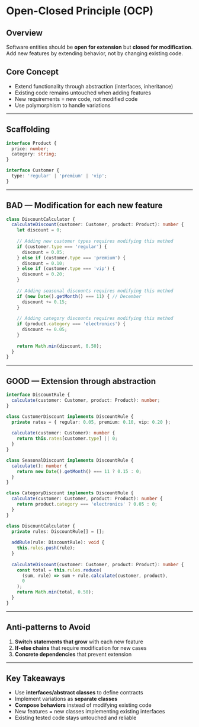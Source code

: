 # Open-Closed Principle (OCP)

## Overview

Software entities should be **open for extension**
but **closed for modification**. Add new features by extending behavior,
not by changing existing code.

## Core Concept

- Extend functionality through abstraction (interfaces, inheritance)
- Existing code remains untouched when adding features
- New requirements = new code, not modified code
- Use polymorphism to handle variations

---

## Scaffolding

```typescript
interface Product {
  price: number;
  category: string;
}

interface Customer {
  type: 'regular' | 'premium' | 'vip';
}
```

---

## BAD — Modification for each new feature

```typescript
class DiscountCalculator {
  calculateDiscount(customer: Customer, product: Product): number {
    let discount = 0;
    
    // Adding new customer types requires modifying this method
    if (customer.type === 'regular') {
      discount = 0.05;
    } else if (customer.type === 'premium') {
      discount = 0.10;
    } else if (customer.type === 'vip') {
      discount = 0.20;
    }
    
    // Adding seasonal discounts requires modifying this method
    if (new Date().getMonth() === 11) { // December
      discount += 0.15;
    }
    
    // Adding category discounts requires modifying this method
    if (product.category === 'electronics') {
      discount += 0.05;
    }
    
    return Math.min(discount, 0.50);
  }
}
```

---

## GOOD — Extension through abstraction

```typescript
interface DiscountRule {
  calculate(customer: Customer, product: Product): number;
}

class CustomerDiscount implements DiscountRule {
  private rates = { regular: 0.05, premium: 0.10, vip: 0.20 };
  
  calculate(customer: Customer): number {
    return this.rates[customer.type] || 0;
  }
}

class SeasonalDiscount implements DiscountRule {
  calculate(): number {
    return new Date().getMonth() === 11 ? 0.15 : 0;
  }
}

class CategoryDiscount implements DiscountRule {
  calculate(customer: Customer, product: Product): number {
    return product.category === 'electronics' ? 0.05 : 0;
  }
}

class DiscountCalculator {
  private rules: DiscountRule[] = [];
  
  addRule(rule: DiscountRule): void {
    this.rules.push(rule);
  }
  
  calculateDiscount(customer: Customer, product: Product): number {
    const total = this.rules.reduce(
      (sum, rule) => sum + rule.calculate(customer, product),
      0
    );
    return Math.min(total, 0.50);
  }
}
```

---

## Anti-patterns to Avoid

1. **Switch statements that grow** with each new feature
2. **If-else chains** that require modification for new cases
3. **Concrete dependencies** that prevent extension

---

## Key Takeaways

- Use **interfaces/abstract classes** to define contracts
- Implement variations as **separate classes**
- **Compose behaviors** instead of modifying existing code
- New features = new classes implementing existing interfaces
- Existing tested code stays untouched and reliable
